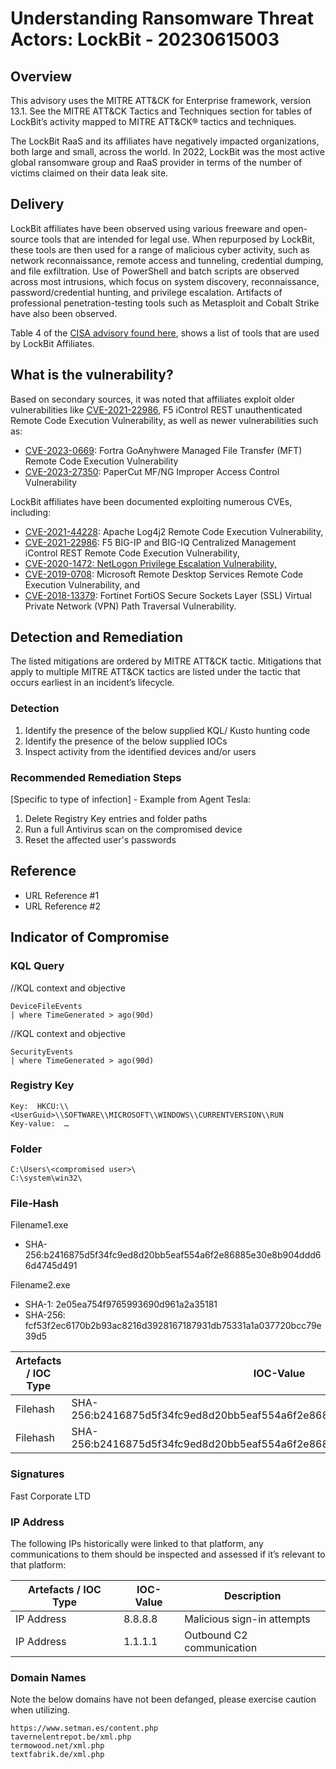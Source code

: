   
# Understanding Ransomware Threat Actors: LockBit - 20230615003

## Overview

This advisory uses the MITRE ATT&CK for Enterprise framework, version 13.1. See the MITRE ATT&CK Tactics and Techniques section for tables of LockBit’s activity mapped to MITRE ATT&CK® tactics and techniques.

The LockBit RaaS and its affiliates have negatively impacted organizations, both large and small, across the world. In 2022, LockBit was the most active global ransomware group and RaaS provider in terms of the number of victims claimed on their data leak site.

## Delivery

LockBit affiliates have been observed using various freeware and open-source tools that are intended for legal use. When repurposed by LockBit, these tools are then used for a range of malicious cyber activity, such as network reconnaissance, remote access and tunneling, credential dumping, and file exfiltration. Use of PowerShell and batch scripts are observed across most intrusions, which focus on system discovery, reconnaissance, password/credential hunting, and privilege escalation. Artifacts of professional penetration-testing tools such as Metasploit and Cobalt Strike have also been observed.

Table 4 of the [CISA advisory found here](https://www.cisa.gov/news-events/cybersecurity-advisories/aa23-165a), shows a list of tools that are used by LockBit Affiliates.

## What is the vulnerability?

Based on secondary sources, it was noted that affiliates exploit older vulnerabilities like [CVE-2021-22986](https://nvd.nist.gov/vuln/detail/CVE-2021-22986), F5 iControl REST unauthenticated Remote Code Execution Vulnerability, as well as newer vulnerabilities such as:

-   [CVE-2023-0669](https://nvd.nist.gov/vuln/detail/CVE-2023-0669): Fortra GoAnyhwere Managed File Transfer (MFT) Remote Code Execution Vulnerability
-   [CVE-2023-27350](https://nvd.nist.gov/vuln/detail/CVE-2023-27350): PaperCut MF/NG Improper Access Control Vulnerability

LockBit affiliates have been documented exploiting numerous CVEs, including:

-   [CVE-2021-44228](https://nvd.nist.gov/vuln/detail/CVE-2021-44228): Apache Log4j2 Remote Code Execution Vulnerability,
-   [CVE-2021-22986](https://nvd.nist.gov/vuln/detail/CVE-2021-22986): F5 BIG-IP and BIG-IQ Centralized Management iControl REST Remote Code Execution Vulnerability,
-   [CVE-2020-1472: NetLogon Privilege Escalation Vulnerability,](https://nvd.nist.gov/vuln/detail/CVE-2020-1472)
-   [CVE-2019-0708](https://nvd.nist.gov/vuln/detail/CVE-2019-0708): Microsoft Remote Desktop Services Remote Code Execution Vulnerability, and
-   [CVE-2018-13379](https://nvd.nist.gov/vuln/detail/CVE-2018-13379): Fortinet FortiOS Secure Sockets Layer (SSL) Virtual Private Network (VPN) Path Traversal Vulnerability.

## Detection and Remediation

The listed mitigations are ordered by MITRE ATT&CK tactic. Mitigations that apply to multiple MITRE ATT&CK tactics are listed under the tactic that occurs earliest in an incident’s lifecycle. 

### Detection

 1. Identify the presence of the below supplied KQL/ Kusto hunting code
 2. Identify the presence of the below supplied IOCs
 3. Inspect activity from the identified devices and/or users

### Recommended Remediation Steps

[Specific to type of infection] - Example from Agent Tesla:

1. Delete Registry Key entries and folder paths
2. Run a full Antivirus scan on the compromised device
3. Reset the affected user's passwords

## Reference

* URL Reference #1
* URL Reference #2

## Indicator of Compromise

### KQL Query

//KQL context and objective

```kusto
DeviceFileEvents  
| where TimeGenerated > ago(90d)
```

//KQL context and objective

```kusto
SecurityEvents  
| where TimeGenerated > ago(90d)
```

### Registry Key

```text
Key:  HKCU:\\<UserGuid>\\SOFTWARE\\MICROSOFT\\WINDOWS\\CURRENTVERSION\\RUN
Key-value:  …
```

### Folder

```text
C:\Users\<compromised user>\
C:\system\win32\
```

### File-Hash

Filename1.exe

* SHA-256:b2416875d5f34fc9ed8d20bb5eaf554a6f2e86885e30e8b904ddd66d4745d491

Filename2.exe

* SHA-1: 2e05ea754f9765993690d961a2a35181
* SHA-256: fcf53f2ec6170b2b93ac8216d3928167187931db75331a1a037720bcc79e39d5

| Artefacts / IOC Type | IOC-Value | Description |
| - | --- | - |
|Filehash|SHA-256:b2416875d5f34fc9ed8d20bb5eaf554a6f2e86885e30e8b904ddd66d4745d491|Downloaded file|
|Filehash|SHA-256:b2416875d5f34fc9ed8d20bb5eaf554a6f2e86885e30e8b904ddd66d4745d491|Malicious .js file|

### Signatures

Fast Corporate LTD

### IP Address

The following IPs historically were linked to that platform, any communications to them should be inspected and assessed if it’s relevant to that platform:

| Artefacts / IOC Type | IOC-Value | Description |
| - | - | --- |
|IP Address|8.8.8.8|Malicious sign-in attempts|
|IP Address|1.1.1.1|Outbound C2 communication|

### Domain Names

Note the below domains have not been defanged, please exercise caution when utilizing.

```text
https://www.setman.es/content.php
tavernelentrepot.be/xml.php
termowood.net/xml.php
textfabrik.de/xml.php
```
